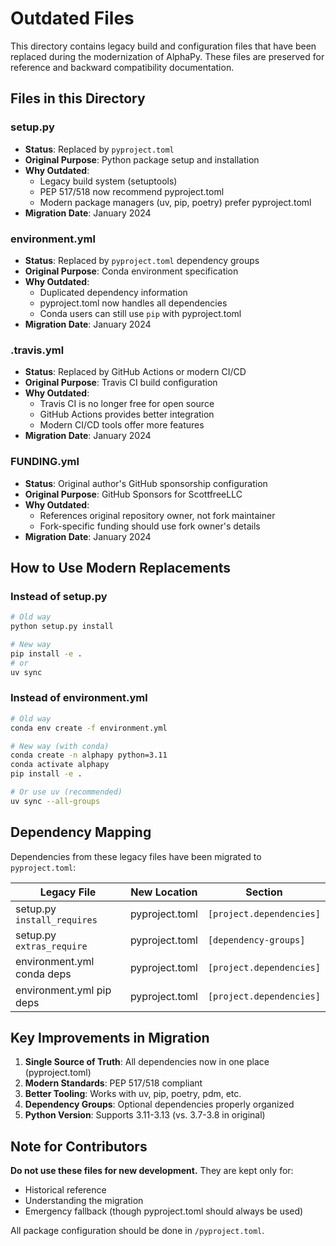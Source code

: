 # Outdated Files

This directory contains legacy build and configuration files that have been replaced during the modernization of AlphaPy. These files are preserved for reference and backward compatibility documentation.

## Files in this Directory

### setup.py
- **Status**: Replaced by `pyproject.toml`
- **Original Purpose**: Python package setup and installation
- **Why Outdated**: 
  - Legacy build system (setuptools)
  - PEP 517/518 now recommend pyproject.toml
  - Modern package managers (uv, pip, poetry) prefer pyproject.toml
- **Migration Date**: January 2024

### environment.yml
- **Status**: Replaced by `pyproject.toml` dependency groups
- **Original Purpose**: Conda environment specification
- **Why Outdated**:
  - Duplicated dependency information
  - pyproject.toml now handles all dependencies
  - Conda users can still use `pip` with pyproject.toml
- **Migration Date**: January 2024

### .travis.yml
- **Status**: Replaced by GitHub Actions or modern CI/CD
- **Original Purpose**: Travis CI build configuration
- **Why Outdated**:
  - Travis CI is no longer free for open source
  - GitHub Actions provides better integration
  - Modern CI/CD tools offer more features
- **Migration Date**: January 2024

### FUNDING.yml
- **Status**: Original author's GitHub sponsorship configuration
- **Original Purpose**: GitHub Sponsors for ScottfreeLLC
- **Why Outdated**:
  - References original repository owner, not fork maintainer
  - Fork-specific funding should use fork owner's details
- **Migration Date**: January 2024

## How to Use Modern Replacements

### Instead of setup.py

```bash
# Old way
python setup.py install

# New way
pip install -e .
# or
uv sync
```

### Instead of environment.yml

```bash
# Old way
conda env create -f environment.yml

# New way (with conda)
conda create -n alphapy python=3.11
conda activate alphapy
pip install -e .

# Or use uv (recommended)
uv sync --all-groups
```

## Dependency Mapping

Dependencies from these legacy files have been migrated to `pyproject.toml`:

| Legacy File | New Location | Section |
|------------|--------------|---------|
| setup.py `install_requires` | pyproject.toml | `[project.dependencies]` |
| setup.py `extras_require` | pyproject.toml | `[dependency-groups]` |
| environment.yml conda deps | pyproject.toml | `[project.dependencies]` |
| environment.yml pip deps | pyproject.toml | `[project.dependencies]` |

## Key Improvements in Migration

1. **Single Source of Truth**: All dependencies now in one place (pyproject.toml)
2. **Modern Standards**: PEP 517/518 compliant
3. **Better Tooling**: Works with uv, pip, poetry, pdm, etc.
4. **Dependency Groups**: Optional dependencies properly organized
5. **Python Version**: Supports 3.11-3.13 (vs. 3.7-3.8 in original)

## Note for Contributors

**Do not use these files for new development.** They are kept only for:
- Historical reference
- Understanding the migration
- Emergency fallback (though pyproject.toml should always be used)

All package configuration should be done in `/pyproject.toml`.